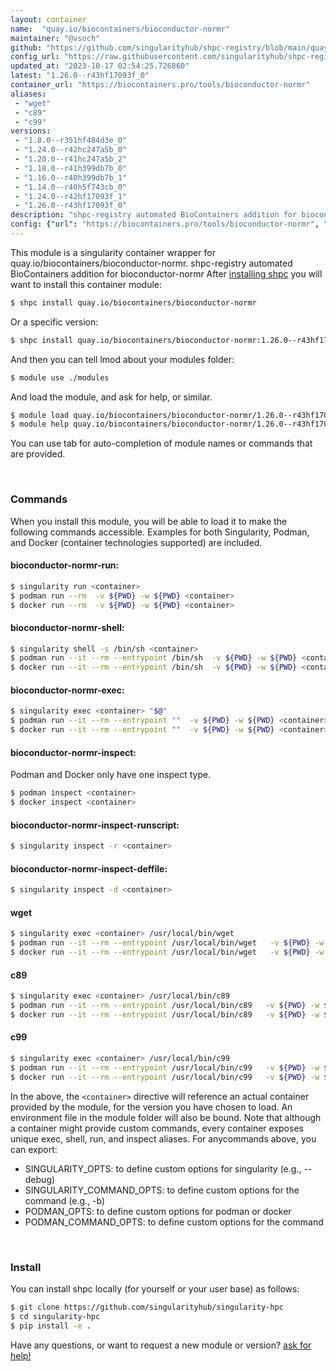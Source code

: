 ```yaml
---
layout: container
name:  "quay.io/biocontainers/bioconductor-normr"
maintainer: "@vsoch"
github: "https://github.com/singularityhub/shpc-registry/blob/main/quay.io/biocontainers/bioconductor-normr/container.yaml"
config_url: "https://raw.githubusercontent.com/singularityhub/shpc-registry/main/quay.io/biocontainers/bioconductor-normr/container.yaml"
updated_at: "2023-10-17 02:54:25.726860"
latest: "1.26.0--r43hf17093f_0"
container_url: "https://biocontainers.pro/tools/bioconductor-normr"
aliases:
 - "wget"
 - "c89"
 - "c99"
versions:
 - "1.8.0--r351hf484d3e_0"
 - "1.24.0--r42hc247a5b_0"
 - "1.20.0--r41hc247a5b_2"
 - "1.18.0--r41h399db7b_0"
 - "1.16.0--r40h399db7b_1"
 - "1.14.0--r40h5f743cb_0"
 - "1.24.0--r42hf17093f_1"
 - "1.26.0--r43hf17093f_0"
description: "shpc-registry automated BioContainers addition for bioconductor-normr"
config: {"url": "https://biocontainers.pro/tools/bioconductor-normr", "maintainer": "@vsoch", "description": "shpc-registry automated BioContainers addition for bioconductor-normr", "latest": {"1.26.0--r43hf17093f_0": "sha256:83e9e3a0ce5fa3bffcc8bad69eb7f25ed960a747cceebaf168d6e3edebd88ba2"}, "tags": {"1.8.0--r351hf484d3e_0": "sha256:f7c47ac1c13620a496b9ceba6b6b23476ffd8553725c47f584183c758a9e3373", "1.24.0--r42hc247a5b_0": "sha256:b0f52efb3d246787f3eb0e6840694d6ea970811a5342d80a665348b0ff4b70b9", "1.20.0--r41hc247a5b_2": "sha256:297284c528f9c1c7cae87d2ebbc00853861b9075a20ae62a5906dc76d0888646", "1.18.0--r41h399db7b_0": "sha256:95b5672879fcbcb987342fa8568fc604c56c0792bdff643488e6bebfca4f6fbd", "1.16.0--r40h399db7b_1": "sha256:10d2f92396a19d47c12f819594a369ab39273f9b249e60b6f5657940535f7061", "1.14.0--r40h5f743cb_0": "sha256:76bee8dbb95c8e4868bafe74b7d1aa8212f571aae7b0bd89c580c5f5c8a4a4b6", "1.24.0--r42hf17093f_1": "sha256:a169bd773529f5889b171cf59c59675e818dbd7831f72f685fbee5df83790231", "1.26.0--r43hf17093f_0": "sha256:83e9e3a0ce5fa3bffcc8bad69eb7f25ed960a747cceebaf168d6e3edebd88ba2"}, "docker": "quay.io/biocontainers/bioconductor-normr", "aliases": {"wget": "/usr/local/bin/wget", "c89": "/usr/local/bin/c89", "c99": "/usr/local/bin/c99"}}
---
```


This module is a singularity container wrapper for quay.io/biocontainers/bioconductor-normr.
shpc-registry automated BioContainers addition for bioconductor-normr
After [installing shpc](#install) you will want to install this container module:


```bash
$ shpc install quay.io/biocontainers/bioconductor-normr
```

Or a specific version:

```bash
$ shpc install quay.io/biocontainers/bioconductor-normr:1.26.0--r43hf17093f_0
```

And then you can tell lmod about your modules folder:

```bash
$ module use ./modules
```

And load the module, and ask for help, or similar.

```bash
$ module load quay.io/biocontainers/bioconductor-normr/1.26.0--r43hf17093f_0
$ module help quay.io/biocontainers/bioconductor-normr/1.26.0--r43hf17093f_0
```

You can use tab for auto-completion of module names or commands that are provided.

<br>

### Commands

When you install this module, you will be able to load it to make the following commands accessible.
Examples for both Singularity, Podman, and Docker (container technologies supported) are included.

#### bioconductor-normr-run:

```bash
$ singularity run <container>
$ podman run --rm  -v ${PWD} -w ${PWD} <container>
$ docker run --rm  -v ${PWD} -w ${PWD} <container>
```

#### bioconductor-normr-shell:

```bash
$ singularity shell -s /bin/sh <container>
$ podman run --it --rm --entrypoint /bin/sh  -v ${PWD} -w ${PWD} <container>
$ docker run --it --rm --entrypoint /bin/sh  -v ${PWD} -w ${PWD} <container>
```

#### bioconductor-normr-exec:

```bash
$ singularity exec <container> "$@"
$ podman run --it --rm --entrypoint ""  -v ${PWD} -w ${PWD} <container> "$@"
$ docker run --it --rm --entrypoint ""  -v ${PWD} -w ${PWD} <container> "$@"
```

#### bioconductor-normr-inspect:

Podman and Docker only have one inspect type.

```bash
$ podman inspect <container>
$ docker inspect <container>
```

#### bioconductor-normr-inspect-runscript:

```bash
$ singularity inspect -r <container>
```

#### bioconductor-normr-inspect-deffile:

```bash
$ singularity inspect -d <container>
```


#### wget

```bash
$ singularity exec <container> /usr/local/bin/wget
$ podman run --it --rm --entrypoint /usr/local/bin/wget   -v ${PWD} -w ${PWD} <container> -c " $@"
$ docker run --it --rm --entrypoint /usr/local/bin/wget   -v ${PWD} -w ${PWD} <container> -c " $@"
```


#### c89

```bash
$ singularity exec <container> /usr/local/bin/c89
$ podman run --it --rm --entrypoint /usr/local/bin/c89   -v ${PWD} -w ${PWD} <container> -c " $@"
$ docker run --it --rm --entrypoint /usr/local/bin/c89   -v ${PWD} -w ${PWD} <container> -c " $@"
```


#### c99

```bash
$ singularity exec <container> /usr/local/bin/c99
$ podman run --it --rm --entrypoint /usr/local/bin/c99   -v ${PWD} -w ${PWD} <container> -c " $@"
$ docker run --it --rm --entrypoint /usr/local/bin/c99   -v ${PWD} -w ${PWD} <container> -c " $@"
```



In the above, the `<container>` directive will reference an actual container provided
by the module, for the version you have chosen to load. An environment file in the
module folder will also be bound. Note that although a container
might provide custom commands, every container exposes unique exec, shell, run, and
inspect aliases. For anycommands above, you can export:

 - SINGULARITY_OPTS: to define custom options for singularity (e.g., --debug)
 - SINGULARITY_COMMAND_OPTS: to define custom options for the command (e.g., -b)
 - PODMAN_OPTS: to define custom options for podman or docker
 - PODMAN_COMMAND_OPTS: to define custom options for the command

<br>

### Install

You can install shpc locally (for yourself or your user base) as follows:

```bash
$ git clone https://github.com/singularityhub/singularity-hpc
$ cd singularity-hpc
$ pip install -e .
```

Have any questions, or want to request a new module or version? [ask for help!](https://github.com/singularityhub/singularity-hpc/issues)